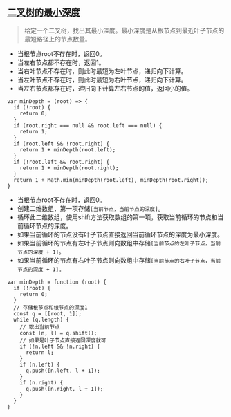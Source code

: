 ## [二叉树的最小深度](https://leetcode.cn/problems/minimum-depth-of-binary-tree/)
> 给定一个二叉树，找出其最小深度。最小深度是从根节点到最近叶子节点的最短路径上的节点数量。

- 当根节点root不存在时，返回0。
- 当左右节点都不存在时，返回1。
- 当右叶节点不存在时，则此时最短为左叶节点，递归向下计算。
- 当左叶节点不存在时，则此时最短为右叶节点，递归向下计算。
- 当左右节点都存在时，递归向下计算左右节点的值，返回小的值。
```
var minDepth = (root) => {
  if (!root) {
    return 0;
  }
  if (root.right === null && root.left === null) {
    return 1;
  }
  if (root.left && !root.right) {
    return 1 + minDepth(root.left);
  }
  if (!root.left && root.right) {
    return 1 + minDepth(root.right);
  }
  return 1 + Math.min(minDepth(root.left), minDepth(root.right));
}
```
- 当根节点root不存在时，返回0。
- 创建二维数组，第一项存储`[当前节点，当前节点的深度]`。
- 循环此二维数组，使用shift方法获取数组的第一项，获取当前循环的节点和当前循环节点的深度。
- 如果当前循环的节点没有叶子节点直接返回当前循环节点的深度为最小深度。
- 如果当前循环的节点有左叶子节点则向数组中存储`[当前节点的左叶子节点，当前节点的深度 + 1]`。
- 如果当前循环的节点有右叶子节点则向数组中存储`[当前节点的右叶子节点，当前节点的深度 + 1]`。
```
var minDepth = function (root) {
  if (!root) {
    return 0;
  }
  // 存储根节点和根节点的深度1
  const q = [[root, 1]];
  while (q.length) {
    // 取出当前节点
    const [n, l] = q.shift();
    // 如果是叶子节点直接返回深度就可
    if (!n.left && !n.right) {
      return l;
    } 
    if (n.left) {
      q.push([n.left, l + 1]);
    }
    if (n.right) {
      q.push([n.right, l + 1]);
    }
  }
}
```